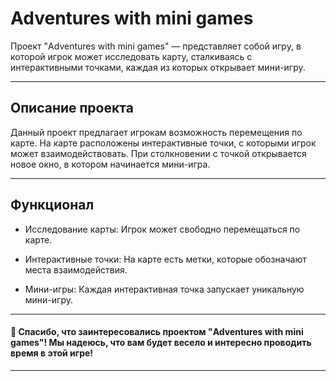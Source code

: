 #  Adventures with mini games

Проект "Adventures with mini games" — представляет собой игру, в которой игрок может исследовать карту, сталкиваясь с интерактивными точками, каждая из которых открывает мини-игру.

---

## Описание проекта

Данный проект предлагает игрокам возможность перемещения по карте. На карте расположены интерактивные точки, с которыми игрок может взаимодействовать. При столкновении с точкой открывается новое окно, в котором начинается мини-игра.

---

## Функционал

- Исследование карты: Игрок может свободно перемещаться по карте.
  
- Интерактивные точки: На карте есть метки, которые обозначают места взаимодействия.

- Мини-игры: Каждая интерактивная точка запускает уникальную мини-игру.

---

#### 🌟 Спасибо, что заинтересовались проектом "Adventures with mini games"! Мы надеюсь, что вам будет весело и интересно проводить время в этой игре!

---
